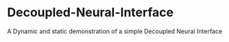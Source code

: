 # Decoupled-Neural-Interface
A Dynamic and static demonstration of a simple Decoupled Neural Interface
